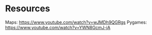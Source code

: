 # Resources 
Maps: https://www.youtube.com/watch?v=wJMDh9QGRgs
Pygames: https://www.youtube.com/watch?v=YWN8GcmJ-jA